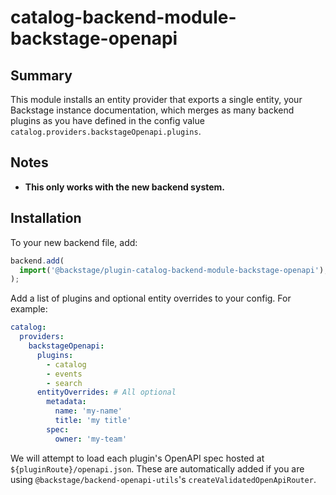 # catalog-backend-module-backstage-openapi

## Summary

This module installs an entity provider that exports a single entity, your Backstage instance documentation, which merges as many backend plugins as you have defined in the config value `catalog.providers.backstageOpenapi.plugins`.

## Notes

- **This only works with the new backend system.**

## Installation

To your new backend file, add:

```ts title="packages/backend/src/index.ts"
backend.add(
  import('@backstage/plugin-catalog-backend-module-backstage-openapi'),
);
```

Add a list of plugins and optional entity overrides to your config. For example:

```yaml title="app-config.yaml"
catalog:
  providers:
    backstageOpenapi:
      plugins:
        - catalog
        - events
        - search
      entityOverrides: # All optional
        metadata:
          name: 'my-name'
          title: 'my title'
        spec:
          owner: 'my-team'
```

We will attempt to load each plugin's OpenAPI spec hosted at `${pluginRoute}/openapi.json`. These are automatically added if you are using `@backstage/backend-openapi-utils`'s `createValidatedOpenApiRouter`.
